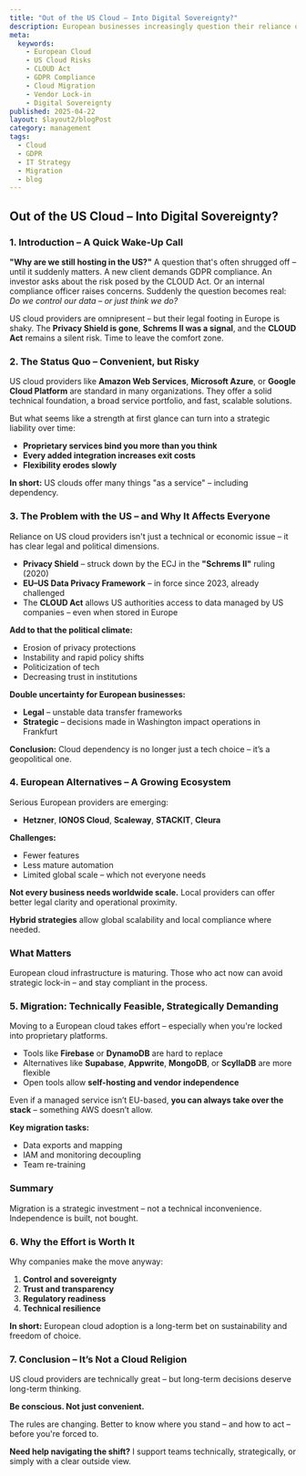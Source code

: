 ```yaml
---
title: "Out of the US Cloud – Into Digital Sovereignty?"
description: European businesses increasingly question their reliance on US cloud providers. This article explores legal, strategic, and technical reasons to consider European alternatives – and what to expect when migrating.
meta:
  keywords:
    - European Cloud
    - US Cloud Risks
    - CLOUD Act
    - GDPR Compliance
    - Cloud Migration
    - Vendor Lock-in
    - Digital Sovereignty
published: 2025-04-22
layout: $layout2/blogPost
category: management
tags:
  - Cloud
  - GDPR
  - IT Strategy
  - Migration
  - blog
---
```


## Out of the US Cloud – Into Digital Sovereignty?

### 1. Introduction – A Quick Wake-Up Call

**"Why are we still hosting in the US?"**
A question that's often shrugged off – until it suddenly matters.
A new client demands GDPR compliance. An investor asks about the risk posed by the CLOUD Act. Or an internal compliance officer raises concerns. Suddenly the question becomes real: _Do we control our data – or just think we do?_

US cloud providers are omnipresent – but their legal footing in Europe is shaky. The **Privacy Shield is gone**, **Schrems II was a signal**, and the **CLOUD Act** remains a silent risk. Time to leave the comfort zone.

### 2. The Status Quo – Convenient, but Risky

US cloud providers like **Amazon Web Services**, **Microsoft Azure**, or **Google Cloud Platform** are standard in many organizations. They offer a solid technical foundation, a broad service portfolio, and fast, scalable solutions.

But what seems like a strength at first glance can turn into a strategic liability over time:

- **Proprietary services bind you more than you think**
- **Every added integration increases exit costs**
- **Flexibility erodes slowly**

**In short:** US clouds offer many things "as a service" – including dependency.

### 3. The Problem with the US – and Why It Affects Everyone

Reliance on US cloud providers isn't just a technical or economic issue – it has clear legal and political dimensions.

- **Privacy Shield** – struck down by the ECJ in the **"Schrems II"** ruling (2020)
- **EU–US Data Privacy Framework** – in force since 2023, already challenged
- The **CLOUD Act** allows US authorities access to data managed by US companies – even when stored in Europe

**Add to that the political climate:**

- Erosion of privacy protections
- Instability and rapid policy shifts
- Politicization of tech
- Decreasing trust in institutions

**Double uncertainty for European businesses:**

- **Legal** – unstable data transfer frameworks
- **Strategic** – decisions made in Washington impact operations in Frankfurt

**Conclusion:**
Cloud dependency is no longer just a tech choice – it’s a geopolitical one.

### 4. European Alternatives – A Growing Ecosystem

Serious European providers are emerging:

- **Hetzner**, **IONOS Cloud**, **Scaleway**, **STACKIT**, **Cleura**

**Challenges:**

- Fewer features
- Less mature automation
- Limited global scale – which not everyone needs

**Not every business needs worldwide scale.**
Local providers can offer better legal clarity and operational proximity.

**Hybrid strategies** allow global scalability and local compliance where needed.

### What Matters

European cloud infrastructure is maturing. Those who act now can avoid strategic lock-in – and stay compliant in the process.

### 5. Migration: Technically Feasible, Strategically Demanding

Moving to a European cloud takes effort – especially when you're locked into proprietary platforms.

- Tools like **Firebase** or **DynamoDB** are hard to replace
- Alternatives like **Supabase**, **Appwrite**, **MongoDB**, or **ScyllaDB** are more flexible
- Open tools allow **self-hosting and vendor independence**

Even if a managed service isn’t EU-based, **you can always take over the stack** – something AWS doesn’t allow.

**Key migration tasks:**

- Data exports and mapping
- IAM and monitoring decoupling
- Team re-training

### Summary

Migration is a strategic investment – not a technical inconvenience. Independence is built, not bought.

### 6. Why the Effort is Worth It

Why companies make the move anyway:

1. **Control and sovereignty**
2. **Trust and transparency**
3. **Regulatory readiness**
4. **Technical resilience**

**In short:**
European cloud adoption is a long-term bet on sustainability and freedom of choice.

### 7. Conclusion – It’s Not a Cloud Religion

US cloud providers are technically great – but long-term decisions deserve long-term thinking.

**Be conscious. Not just convenient.**

The rules are changing.
Better to know where you stand – and how to act – before you're forced to.

**Need help navigating the shift?**
I support teams technically, strategically, or simply with a clear outside view.
